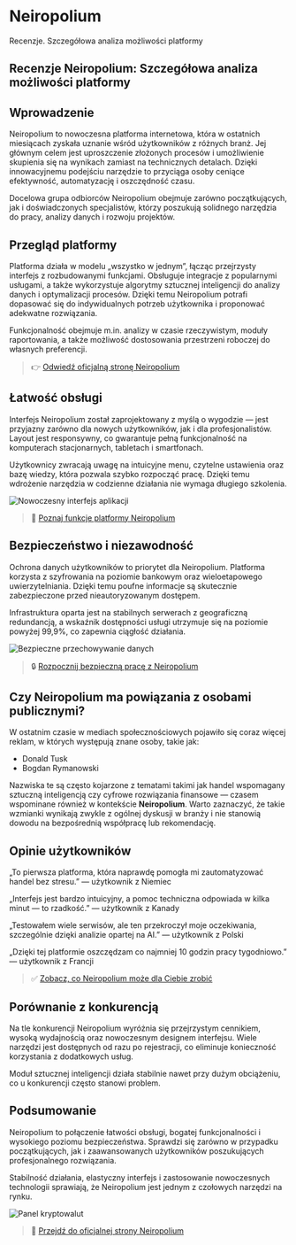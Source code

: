 # Neiropolium
Recenzje. Szczegółowa analiza możliwości platformy
## Recenzje Neiropolium: Szczegółowa analiza możliwości platformy

## Wprowadzenie
Neiropolium to nowoczesna platforma internetowa, która w ostatnich miesiącach zyskała uznanie wśród użytkowników z różnych branż. Jej głównym celem jest uproszczenie złożonych procesów i umożliwienie skupienia się na wynikach zamiast na technicznych detalach. Dzięki innowacyjnemu podejściu narzędzie to przyciąga osoby ceniące efektywność, automatyzację i oszczędność czasu.

Docelowa grupa odbiorców Neiropolium obejmuje zarówno początkujących, jak i doświadczonych specjalistów, którzy poszukują solidnego narzędzia do pracy, analizy danych i rozwoju projektów.

## Przegląd platformy
Platforma działa w modelu „wszystko w jednym”, łącząc przejrzysty interfejs z rozbudowanymi funkcjami. Obsługuje integracje z popularnymi usługami, a także wykorzystuje algorytmy sztucznej inteligencji do analizy danych i optymalizacji procesów. Dzięki temu Neiropolium potrafi dopasować się do indywidualnych potrzeb użytkownika i proponować adekwatne rozwiązania.

Funkcjonalność obejmuje m.in. analizy w czasie rzeczywistym, moduły raportowania, a także możliwość dostosowania przestrzeni roboczej do własnych preferencji.

> 👉 [Odwiedź oficjalną stronę Neiropolium](https://neiropolium.pl)

## Łatwość obsługi
Interfejs Neiropolium został zaprojektowany z myślą o wygodzie — jest przyjazny zarówno dla nowych użytkowników, jak i dla profesjonalistów. Layout jest responsywny, co gwarantuje pełną funkcjonalność na komputerach stacjonarnych, tabletach i smartfonach.

Użytkownicy zwracają uwagę na intuicyjne menu, czytelne ustawienia oraz bazę wiedzy, która pozwala szybko rozpocząć pracę. Dzięki temu wdrożenie narzędzia w codzienne działania nie wymaga długiego szkolenia.

![Nowoczesny interfejs aplikacji](https://images.unsplash.com/photo-1591696205602-2f950c417cb9?auto=format&fit=crop&w=1170&q=80)

> 🔗 [Poznaj funkcje platformy Neiropolium](https://neiropolium.pl)

## Bezpieczeństwo i niezawodność
Ochrona danych użytkowników to priorytet dla Neiropolium. Platforma korzysta z szyfrowania na poziomie bankowym oraz wieloetapowego uwierzytelniania. Dzięki temu poufne informacje są skutecznie zabezpieczone przed nieautoryzowanym dostępem.

Infrastruktura oparta jest na stabilnych serwerach z geograficzną redundancją, a wskaźnik dostępności usługi utrzymuje się na poziomie powyżej 99,9%, co zapewnia ciągłość działania.

![Bezpieczne przechowywanie danych](https://images.unsplash.com/photo-1535223289827-42f1e9919769?auto=format&fit=crop&w=1170&q=80)

> 🔒 [Rozpocznij bezpieczną pracę z Neiropolium](https://neiropolium.pl)

## Czy Neiropolium ma powiązania z osobami publicznymi?
W ostatnim czasie w mediach społecznościowych pojawiło się coraz więcej reklam, w których występują znane osoby, takie jak:

- Donald Tusk
- Bogdan Rymanowski

Nazwiska te są często kojarzone z tematami takimi jak handel wspomagany sztuczną inteligencją czy cyfrowe rozwiązania finansowe — czasem wspominane również w kontekście **Neiropolium**. Warto zaznaczyć, że takie wzmianki wynikają zwykle z ogólnej dyskusji w branży i nie stanowią dowodu na bezpośrednią współpracę lub rekomendację.

## Opinie użytkowników
„To pierwsza platforma, która naprawdę pomogła mi zautomatyzować handel bez stresu.” — użytkownik z Niemiec

„Interfejs jest bardzo intuicyjny, a pomoc techniczna odpowiada w kilka minut — to rzadkość.” — użytkownik z Kanady

„Testowałem wiele serwisów, ale ten przekroczył moje oczekiwania, szczególnie dzięki analizie opartej na AI.” — użytkownik z Polski

„Dzięki tej platformie oszczędzam co najmniej 10 godzin pracy tygodniowo.” — użytkownik z Francji

> ✅ [Zobacz, co Neiropolium może dla Ciebie zrobić](https://neiropolium.pl)

## Porównanie z konkurencją
Na tle konkurencji Neiropolium wyróżnia się przejrzystym cennikiem, wysoką wydajnością oraz nowoczesnym designem interfejsu. Wiele narzędzi jest dostępnych od razu po rejestracji, co eliminuje konieczność korzystania z dodatkowych usług.

Moduł sztucznej inteligencji działa stabilnie nawet przy dużym obciążeniu, co u konkurencji często stanowi problem.

## Podsumowanie
Neiropolium to połączenie łatwości obsługi, bogatej funkcjonalności i wysokiego poziomu bezpieczeństwa. Sprawdzi się zarówno w przypadku początkujących, jak i zaawansowanych użytkowników poszukujących profesjonalnego rozwiązania.

Stabilność działania, elastyczny interfejs i zastosowanie nowoczesnych technologii sprawiają, że Neiropolium jest jednym z czołowych narzędzi na rynku.

![Panel kryptowalut](https://images.unsplash.com/photo-1605792657660-596af9009e82?auto=format&fit=crop&w=1170&q=80)

> 🚀 [Przejdź do oficjalnej strony Neiropolium](https://neiropolium.pl)
